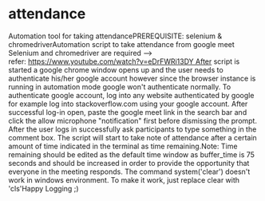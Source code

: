 # attendance
Automation tool for taking attendancePREREQUISITE: selenium & chromedriverAutomation script to take attendance from google meet Selenium and chromedriver are required --> refer: https://www.youtube.com/watch?v=eDrFWRi13DY After script is started a google chrome window opens up and the user needs to authenticate his/her google account however since the browser instance is running in automation mode google won't authenticate normally. To authenticate google account, log into any website authenticated by google for example log into stackoverflow.com using your google account. After successful log-in open, paste the google meet link in the search bar and click the allow microphone "notification" first before dismissing the prompt. After the user logs in successfully ask participants to type something in the comment box. The script will start to take note of attendance after a certain amount of time indicated in the terminal as time remaining.Note: Time remaining should be edited as the default time window as buffer_time is 75 seconds and should be increased in order to provide the opportunity that everyone in the meeting responds. The command system('clear') doesn't work in windows environment. To make it work, just replace clear with 'cls'Happy Logging ;)
